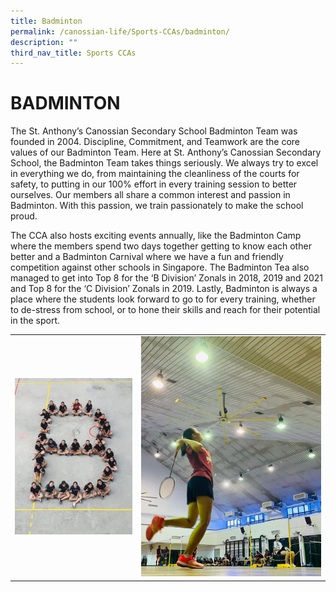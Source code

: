 ```yaml
---
title: Badminton
permalink: /canossian-life/Sports-CCAs/badminton/
description: ""
third_nav_title: Sports CCAs
---
```

# BADMINTON
The St. Anthony’s Canossian Secondary School Badminton Team was founded in 2004. Discipline, Commitment, and Teamwork are the core values of our Badminton Team. Here at St. Anthony’s Canossian Secondary School, the Badminton Team takes things seriously. We always try to excel in everything we do, from maintaining the cleanliness of the courts for safety, to putting in our 100% effort in every training session to better ourselves. Our members all share a common interest and passion in Badminton. With this passion, we train passionately to make the school proud.

The CCA also hosts exciting events annually, like the Badminton Camp where the members spend two days together getting to know each other better and a Badminton Carnival where we have a fun and friendly competition against other schools in Singapore. The Badminton Tea also managed to get into Top 8 for the ‘B Division’ Zonals in 2018, 2019 and 2021 and Top 8 for the ‘C Division’ Zonals in 2019. Lastly, Badminton is always a place where the students look forward to go to for every training, whether to de-stress from school, or to hone their skills and reach for their potential in the sport.

|   |   |
|---|---|
| ![](/images/Canossian%20Life/Sports%20CCAs/BADMINTON/Badminton1-e1631631425590.jpg)  |![](/images/Canossian%20Life/Sports%20CCAs/BADMINTON/Badminton2.jpg)   |